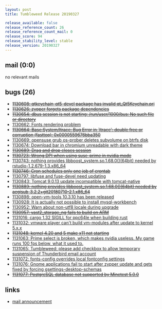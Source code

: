 ```yaml
---
layout: post
title: Tumbleweed Release 20190327

release_available: false
release_reference_count: 26
release_reference_count_mail: 0
release_score: 94
release_stability_level: stable
release_version: 20190327
---
```


## mail (0:0)

no relevant mails

## bugs (26)

<!--more-->

- ~~[1130608: qtkeychain-qt5-devel package has invalid qt_Qt5Keychain.pri](https://bugzilla.opensuse.org/show_bug.cgi?id=1130608)~~
- ~~[1130626: zypper forgets package dependencies](https://bugzilla.opensuse.org/show_bug.cgi?id=1130626)~~
- ~~[1130654: dbus session is not starting: /run/user/1000/bus: No such file or directory](https://bugzilla.opensuse.org/show_bug.cgi?id=1130654)~~
- [1130662: Fonts rendering problem](https://bugzilla.opensuse.org/show_bug.cgi?id=1130662)
- ~~[1130664: Base:System/ltrace: Bug Error in `ltrace': double free or corruption (fasttop): 0x0000559676bba350](https://bugzilla.opensuse.org/show_bug.cgi?id=1130664)~~
- [1130669: opensuse grub os-prober deletes subvolume on btrfs disk](https://bugzilla.opensuse.org/show_bug.cgi?id=1130669)
- [1130674: Download bar in chromium unreadable with dark theme](https://bugzilla.opensuse.org/show_bug.cgi?id=1130674)
- ~~[1130689: Drag and drop closes session](https://bugzilla.opensuse.org/show_bug.cgi?id=1130689)~~
- ~~[1130723: Wrong DPI when using suse-prime in nvidia mode](https://bugzilla.opensuse.org/show_bug.cgi?id=1130723)~~
- [1130743: nothing provides libboost_system.so.1.68.0()(64bit) needed by rstudio-1.2.679-1.3.x86_64](https://bugzilla.opensuse.org/show_bug.cgi?id=1130743)
- ~~[1130746: Cron schedules only one job of crontab](https://bugzilla.opensuse.org/show_bug.cgi?id=1130746)~~
- [1130797: libfuse and fuse-devel need updating](https://bugzilla.opensuse.org/show_bug.cgi?id=1130797)
- [1130843: Tomcat 9.0.13 update incompatible with tomcat-native](https://bugzilla.opensuse.org/show_bug.cgi?id=1130843)
- ~~[1130889: nothing provides libboost_system.so.1.68.0()(64bit) needed by aegisub-3.2.2+git20180710-2.1.x86_64](https://bugzilla.opensuse.org/show_bug.cgi?id=1130889)~~
- [1130898: open-vm-tools 10.3.10 has been released](https://bugzilla.opensuse.org/show_bug.cgi?id=1130898)
- [1130928: It is actually not possible to install mysql-workbench](https://bugzilla.opensuse.org/show_bug.cgi?id=1130928)
- [1130952: Warn about non-utf8 locale during upgrade](https://bugzilla.opensuse.org/show_bug.cgi?id=1130952)
- ~~[1130957: yast2_storage_ng fails to build on ARM](https://bugzilla.opensuse.org/show_bug.cgi?id=1130957)~~
- [1131016: cargo 1.32 SIGILL for ppc64le when building rust](https://bugzilla.opensuse.org/show_bug.cgi?id=1131016)
- [1131032: vmware player can't build vm-modules after update to kernel 5.x.x](https://bugzilla.opensuse.org/show_bug.cgi?id=1131032)
- ~~[1131048: kernel 4.20 and 5 make x11 not starting](https://bugzilla.opensuse.org/show_bug.cgi?id=1131048)~~
- [1131063: Prime select is broken, which makes nvidia useless. My game runs 100 fps below, what it used to.](https://bugzilla.opensuse.org/show_bug.cgi?id=1131063)
- [1131065: Tumbleweed: please add checkbox to allow temporary suspension of Thunderbird email account](https://bugzilla.opensuse.org/show_bug.cgi?id=1131065)
- [1131072: fonts-config overrides local fontconfig settings](https://bugzilla.opensuse.org/show_bug.cgi?id=1131072)
- [1131076: Gnome applications fail to start after zypper update and gets fixed by forcing gsettings-desktop-schemas](https://bugzilla.opensuse.org/show_bug.cgi?id=1131076)
- ~~[1131077: PostgreSQL database not supported by Minetest 5.0.0](https://bugzilla.opensuse.org/show_bug.cgi?id=1131077)~~



## links

- [mail announcement](https://lists.opensuse.org/opensuse-factory/2019-03/msg00376.html)
